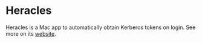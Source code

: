 Heracles
========

Heracles is a Mac app to automatically obtain Kerberos tokens on login. See more
on its [website](http://viveksjain.github.com/heracles).